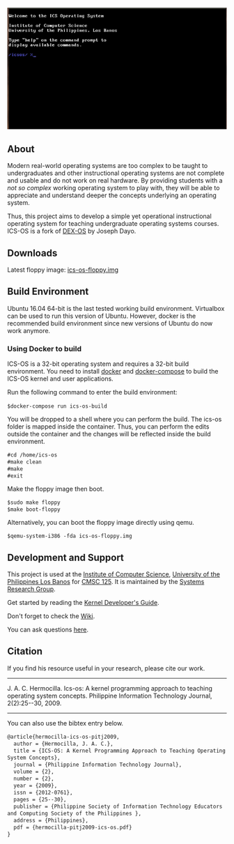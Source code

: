 ![Alt Text](./ics-os.gif)

## About

Modern real-world operating systems are too complex to be taught to undergraduates and other instructional operating systems are not complete and usable and do not work on real hardware. By providing students with a _not so complex_ working operating system to play with, they will be able to appreciate and understand deeper the concepts underlying an operating system.

Thus, this project aims to develop a simple yet operational instructional operating system for teaching undergraduate operating systems courses. ICS-OS is a fork of <a href='http://sourceforge.net/projects/dex-os'>DEX-OS</a> by Joseph Dayo.

## Downloads

Latest floppy image: <a href='https://github.com/srg-ics-uplb/ics-os/raw/master/ics-os/ics-os-floppy.img'>ics-os-floppy.img</a>

## Build Environment

Ubuntu 16.04 64-bit is the last tested working build environment. Virtualbox can be used 
to run this version of Ubuntu.  However, docker is the recommended build environment since new versions 
of Ubuntu do now work anymore.

### Using Docker to build

ICS-OS is a 32-bit operating system and requires a 32-bit build environment. You need to install 
[docker](https://docs.docker.com/engine/install/ubuntu/) and [docker-compose](https://docs.docker.com/compose/install/) 
to build the ICS-OS kernel and user applications.

Run the following command to enter the build environment:

`$docker-compose run ics-os-build`

You will be dropped to a shell where you can perform the build. The ics-os folder is mapped inside the container. Thus, 
you can perform the edits outside the container and the changes will be reflected inside the build environment.

```
#cd /home/ics-os
#make clean
#make
#exit
```
Make the floppy image then boot.

```
$sudo make floppy
$make boot-floppy
```

Alternatively, you can boot the floppy image directly using qemu.
```
$qemu-system-i386 -fda ics-os-floppy.img
```

## Development and Support
This project is used at the <a href='http://www.ics.uplb.edu.ph'>Institute of Computer Science</a>, <a href='http://www.uplb.edu.ph'>University of the Philippines Los Banos</a> for <a href='http://ics.uplb.edu.ph/courses/ugrad/cmsc/125'>CMSC 125</a>. It is maintained by the <a href='http://srg.ics.uplb.edu.ph'>Systems Research Group</a>.

Get started by reading the <a href="https://github.com/srg-ics-uplb/ics-os/wiki/Kernel-Developer's-Guide">Kernel Developer's Guide</a>.

Don't forget to check the <a href="http://github.com/srg-ics-uplb/ics-os/wiki">Wiki</a>.

You can ask questions <a href="https://groups.google.com/forum/#!forum/ics-os">here</a>.

## Citation

If you find his resource useful in your research, please cite our work.

---

J. A. C. Hermocilla. Ics-os: A kernel programming approach to teaching operating system concepts. Philippine Information Technology Journal, 2(2):25--30, 2009.

---

You can also use the bibtex entry below.

```
@article{hermocilla-ics-os-pitj2009,
  author = {Hermocilla, J. A. C.},
  title = {ICS-OS: A Kernel Programming Approach to Teaching Operating System Concepts},
  journal = {Philippine Information Technology Journal},
  volume = {2},
  number = {2},
  year = {2009},
  issn = {2012-0761},
  pages = {25--30},
  publisher = {Philippine Society of Information Technology Educators and Computing Society of the Philippines },
  address = {Philippines},
  pdf = {hermocilla-pitj2009-ics-os.pdf}
}
```
